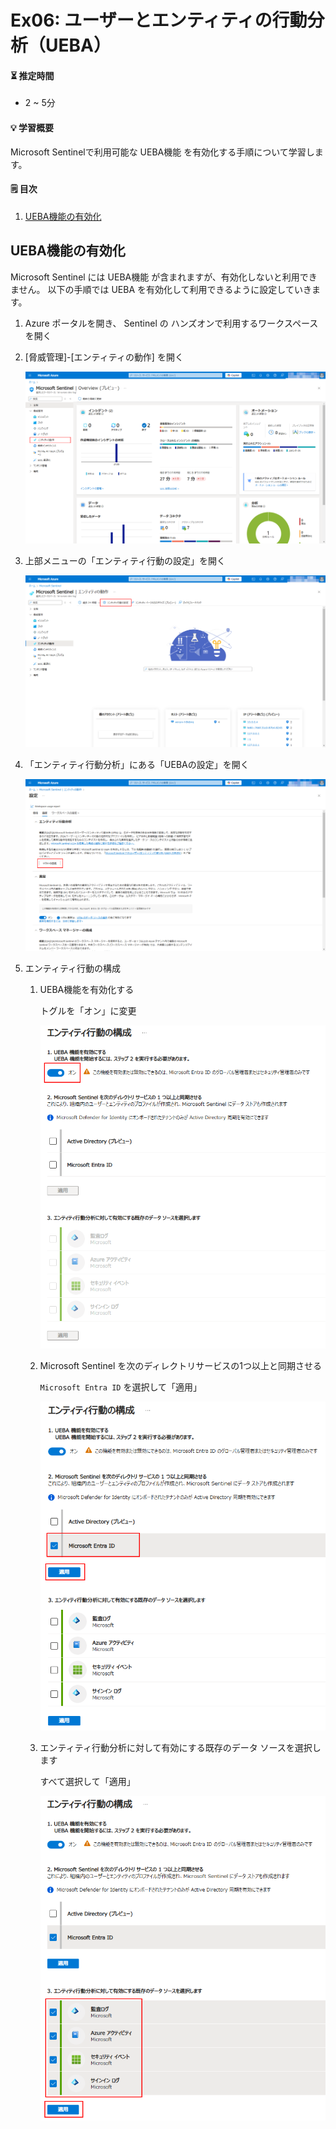 # Ex06: ユーザーとエンティティの行動分析（UEBA）

#### ⏳ 推定時間

- 2 ~ 5分

#### 💡 学習概要

Microsoft Sentinelで利用可能な UEBA機能 を有効化する手順について学習します。

#### 🗒️ 目次

1. [UEBA機能の有効化](#ueba機能の有効化)


## UEBA機能の有効化

Microsoft Sentinel には UEBA機能 が含まれますが、有効化しないと利用できません。
以下の手順では UEBA を有効化して利用できるように設定していきます。

1. Azure ポータルを開き、 Sentinel の ハンズオンで利用するワークスペースを開く

1. [脅威管理]-[エンティティの動作] を開く

    ![](../images/ex06/001-setupueba.png)

1. 上部メニューの「エンティティ行動の設定」を開く

    ![](../images/ex06/002-setupueba.png)

1. 「エンティティ行動分析」にある「UEBAの設定」を開く

    ![](../images/ex06/003-setupueba.png)

1. エンティティ行動の構成

    1. UEBA機能を有効化する

        トグルを「オン」に変更

        ![](../images/ex06/004a-setupueba.png)

    1. Microsoft Sentinel を次のディレクトリサービスの1つ以上と同期させる

        `Microsoft Entra ID` を選択して「適用」

        ![](../images/ex06/004b-setupueba.png)

    1. エンティティ行動分析に対して有効にする既存のデータ ソースを選択します

        すべて選択して「適用」

        ![](../images/ex06/004c-setupueba.png)



